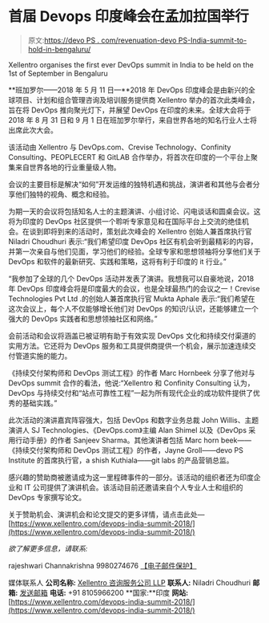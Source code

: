# 首届 Devops 印度峰会在孟加拉国举行

> 原文:[https://devo PS . com/revenuation-devo PS-India-summit-to-hold-in-bengaluru/](https://devops.com/inaugural-devops-india-summit-to-hold-in-bengaluru/)

Xellentro organises the first ever DevOps summit in India to be held on the 1st of September in Bengaluru

**班加罗尔——2018 年 5 月 11 日—**2018 年 DevOps 印度峰会是由新兴的全球项目、计划和组合管理咨询及培训服务提供商 Xellentro 举办的首次此类峰会，旨在将 DevOps 推向聚光灯下，并展望 DevOps 在印度的未来。全球大会将于 2018 年 8 月 31 日和 9 月 1 日在班加罗尔举行，来自世界各地的知名行业人士将出席此次大会。

该活动由 Xellentro 与 DevOps.com、Crevise Technology、Confinity Consulting、PEOPLECERT 和 GitLAB 合作举办，将首次在印度的一个平台上聚集来自世界各地的行业重量级人物。

会议的主要目标是解决“如何”开发运维的独特机遇和挑战，演讲者和其他与会者分享他们独特的视角、概念和经验。

为期一天的会议将包括知名人士的主题演讲、小组讨论、闪电谈话和圆桌会议。这将为印度的 DevOps 社区提供一个聆听专家意见和在国际平台上交流的绝佳机会。在谈到即将到来的活动时，策划此次峰会的 Xellentro 创始人兼首席执行官 Niladri Choudhuri 表示:“我们希望印度 DevOps 社区有机会听到最精彩的内容，并第一次亲自与他们见面，学习他们的经验。全球专家和思想领袖将分享他们关于 DevOps 和软件的最新研究、实践和策略，这将有利于印度的 it 行业。”

“我参加了全球的几个 DevOps 活动并发表了演讲。我想我可以自豪地说，2018 年 DevOps 印度峰会将是印度最大的会议，也是全球最热门的会议之一！Crevise Technologies Pvt Ltd .的创始人兼首席执行官 Mukta Aphale 表示:“我们希望在这次会议上，每个人不仅能够增长他们对 DevOps 的知识/认识，还能够建立一个强大的 DevOps 实践者和思想领袖社区和网络。”

会前活动和会议将涵盖已被证明有助于有效实现 DevOps 文化和持续交付渠道的实用方法。它还将为 DevOps 服务和工具提供商提供一个机会，展示加速连续交付管道实施的能力。

《持续交付架构师和 DevOps 测试工程》的作者 Marc Hornbeek 分享了他对与 DevOps summit 合作的看法，他说:“Xellentro 和 Confinity Consulting 认为，DevOps 与持续交付和“站点可靠性工程”一起为所有现代企业的成功软件提供了优秀的基础实践。”

此次活动的演讲嘉宾阵容强大，包括 DevOps 和数字业务总裁 John Willis、主题演讲人 SJ Technologies、《DevOps.com》主编 Alan Shimel 以及《DevOps 采用行动手册》的作者 Sanjeev Sharma。其他演讲者包括 Marc horn beek——《持续交付架构师和 DevOps 测试工程》的作者，Jayne Groll——devo PS Institute 的首席执行官，a shish Kuthiala——git labs 的产品营销总监。

感兴趣的赞助商被邀请成为这一里程碑事件的一部分。该活动的组织者还为印度企业和 IT 公司提供了演讲机会。该活动目前还邀请来自个人专业人士和组织的 DevOps 专家撰写论文。

关于赞助机会、演讲机会和论文提交的更多详情，请点击此处—[https://www.xellentro.com/devops-india-summit-2018/](https://www.xellentro.com/devops-india-summit-2018/)

*欲了解更多信息，请联系:*

rajeshwari Channakrishna
9980274676
[【电子邮件保护】](/cdn-cgi/l/email-protection#7e0c1f141b0d16091f0c173e131f0c1d5309110c150d501d1113)

媒体联系人
**公司名称:** [Xellentro 咨询服务公司 LLP](http://www.abnewswire.com/companyname/xellentro.com_33789.html)
**联系人:** Niladri Choudhuri
**邮箱:** [发送邮箱](http://www.abnewswire.com/email_contact_us.php?pr=inaugural-devops-india-summit-to-hold-in-bengaluru)
**电话:** +91 8105966200
**国家:**印度
**网站:**[https://www.xellentro.com/devops-india-summit-2018/](https://www.xellentro.com/devops-india-summit-2018/)
